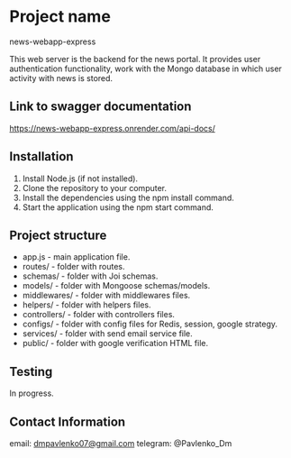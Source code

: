 # Project name

news-webapp-express

This web server is the backend for the news portal. It provides user authentication functionality,
work with the Mongo database in which user activity with news is stored.

## Link to swagger documentation

https://news-webapp-express.onrender.com/api-docs/

## Installation

1. Install Node.js (if not installed).
2. Clone the repository to your computer.
3. Install the dependencies using the npm install command.
4. Start the application using the npm start command.

## Project structure

- app.js - main application file.
- routes/ - folder with routes.
- schemas/ - folder with Joi schemas.
- models/ - folder with Mongoose schemas/models.
- middlewares/ - folder with middlewares files.
- helpers/ - folder with helpers files.
- controllers/ - folder with controllers files.
- configs/ - folder with config files for Redis, session, google strategy.
- services/ - folder with send email service file.
- public/ - folder with google verification HTML file.

## Testing

In progress.

## Contact Information

email: dmpavlenko07@gmail.com telegram: @Pavlenko_Dm
